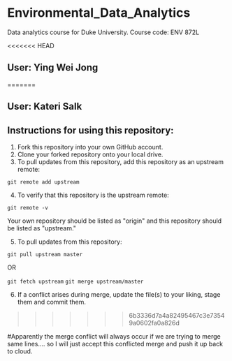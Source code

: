 # Environmental_Data_Analytics
Data analytics course for Duke University. Course code: ENV 872L

<<<<<<< HEAD
## User: Ying Wei Jong
=======
## User: Kateri Salk

## Instructions for using this repository: 
1. Fork this repository into your own GitHub account. 
2. Clone your forked repository onto your local drive. 
3. To pull updates from this repository, add this repository as an upstream remote: 

`git remote add upstream`

4. To verify that this repository is the upstream remote: 

`git remote -v`

Your own repository should be listed as "origin" and this repository should be listed as "upstream."

5. To pull updates from this repository: 

`git pull upstream master`

OR 

`git fetch upstream`
`git merge upstream/master`

6. If a conflict arises during merge, update the file(s) to your liking, stage them and commit them.
>>>>>>> 6b3336d7a4a82495467c3e73549a0602fa0a826d

#Apparently the merge conflict will always occur if we are trying to merge same lines.... so I will just accept this conflicted merge and push it up back to cloud.
